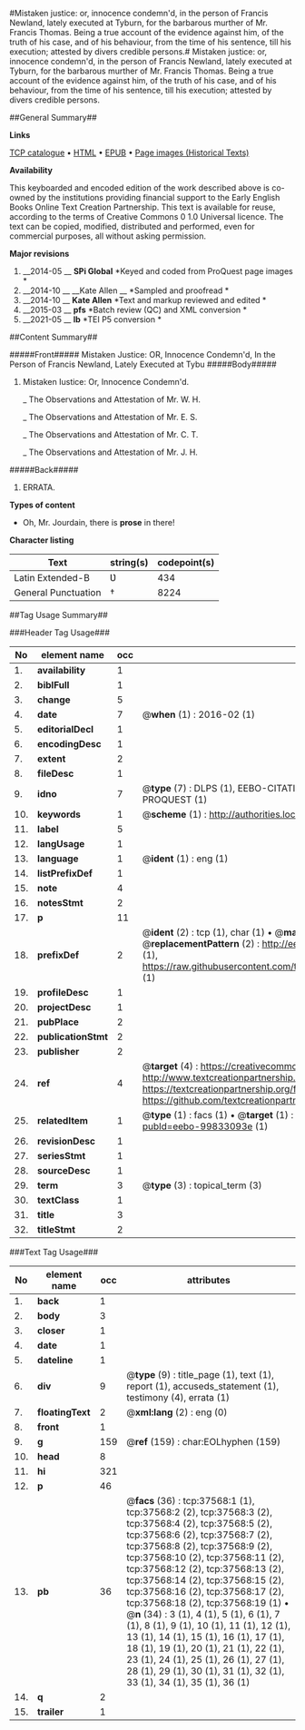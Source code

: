 #Mistaken justice: or, innocence condemn'd, in the person of Francis Newland, lately executed at Tyburn, for the barbarous murther of Mr. Francis Thomas. Being a true account of the evidence against him, of the truth of his case, and of his behaviour, from the time of his sentence, till his execution; attested by divers credible persons.#
Mistaken justice: or, innocence condemn'd, in the person of Francis Newland, lately executed at Tyburn, for the barbarous murther of Mr. Francis Thomas. Being a true account of the evidence against him, of the truth of his case, and of his behaviour, from the time of his sentence, till his execution; attested by divers credible persons.

##General Summary##

**Links**

[TCP catalogue](http://www.ota.ox.ac.uk/tcp/)  • 
[HTML](http://tei.it.ox.ac.uk/tcp/Texts-HTML/free/A51/A51010.html)  • 
[EPUB](http://tei.it.ox.ac.uk/tcp/Texts-EPUB/free/A51/A51010.epub) • 
[Page images (Historical Texts)](https://historicaltexts.jisc.ac.uk/eebo-99833093e)

**Availability**

This keyboarded and encoded edition of the work described above is co-owned by the
    institutions providing financial support to the Early English Books Online Text Creation
    Partnership. This text is available for reuse, according to the terms of  Creative Commons 0 1.0 Universal
    licence. The text can be copied, modified, distributed and performed, even for commercial
    purposes, all without asking permission.

**Major revisions**

1. __2014-05 __ __SPi Global__ *Keyed and coded from ProQuest page images *
1. __2014-10 __ __Kate Allen __ *Sampled and proofread *
1. __2014-10 __ __Kate Allen__ *Text and markup reviewed and edited *
1. __2015-03 __ __pfs__ *Batch review (QC) and XML conversion *
1. __2021-05 __ __lb__ *TEI P5 conversion *

##Content Summary##

#####Front#####
Mistaken Justice: OR, Innocence Condemn'd, In the Person of Francis Newland, Lately Executed at Tybu
#####Body#####

1. Mistaken Iustice: Or, Innocence Condemn'd.

    _ The Observations and Attestation of Mr. W. H.

    _ The Observations and Attestation of Mr. E. S.

    _ The Observations and Attestation of Mr. C. T.

    _ The Observations and Attestation of Mr. J. H.

#####Back#####

1. ERRATA.

**Types of content**

  * Oh, Mr. Jourdain, there is **prose** in there!

**Character listing**


|Text|string(s)|codepoint(s)|
|---|---|---|
|Latin Extended-B|Ʋ|434|
|General Punctuation|†|8224|

##Tag Usage Summary##

###Header Tag Usage###

|No|element name|occ|attributes|
|---|---|---|---|
|1.|__availability__|1||
|2.|__biblFull__|1||
|3.|__change__|5||
|4.|__date__|7| @__when__ (1) : 2016-02 (1)|
|5.|__editorialDecl__|1||
|6.|__encodingDesc__|1||
|7.|__extent__|2||
|8.|__fileDesc__|1||
|9.|__idno__|7| @__type__ (7) : DLPS (1), EEBO-CITATION (1), VID (1), EEBO-PROQUEST (1), STC (2), PROQUEST (1)|
|10.|__keywords__|1| @__scheme__ (1) : http://authorities.loc.gov/ (1)|
|11.|__label__|5||
|12.|__langUsage__|1||
|13.|__language__|1| @__ident__ (1) : eng (1)|
|14.|__listPrefixDef__|1||
|15.|__note__|4||
|16.|__notesStmt__|2||
|17.|__p__|11||
|18.|__prefixDef__|2| @__ident__ (2) : tcp (1), char (1)  •  @__matchPattern__ (2) : ([0-9\-]+):([0-9IVX]+) (1), (.+) (1)  •  @__replacementPattern__ (2) : http://eebo.chadwyck.com/downloadtiff?vid=$1&page=$2 (1), https://raw.githubusercontent.com/textcreationpartnership/Texts/master/tcpchars.xml#$1 (1)|
|19.|__profileDesc__|1||
|20.|__projectDesc__|1||
|21.|__pubPlace__|2||
|22.|__publicationStmt__|2||
|23.|__publisher__|2||
|24.|__ref__|4| @__target__ (4) : https://creativecommons.org/publicdomain/zero/1.0/ (1), http://www.textcreationpartnership.org/docs/. (1), https://textcreationpartnership.org/faq/#faq05 (1), https://github.com/textcreationpartnership (1)|
|25.|__relatedItem__|1| @__type__ (1) : facs (1)  •  @__target__ (1) : https://data.historicaltexts.jisc.ac.uk/view?pubId=eebo-99833093e (1)|
|26.|__revisionDesc__|1||
|27.|__seriesStmt__|1||
|28.|__sourceDesc__|1||
|29.|__term__|3| @__type__ (3) : topical_term (3)|
|30.|__textClass__|1||
|31.|__title__|3||
|32.|__titleStmt__|2||


###Text Tag Usage###

|No|element name|occ|attributes|
|---|---|---|---|
|1.|__back__|1||
|2.|__body__|3||
|3.|__closer__|1||
|4.|__date__|1||
|5.|__dateline__|1||
|6.|__div__|9| @__type__ (9) : title_page (1), text (1), report (1), accuseds_statement (1), testimony (4), errata (1)|
|7.|__floatingText__|2| @__xml:lang__ (2) : eng (0)|
|8.|__front__|1||
|9.|__g__|159| @__ref__ (159) : char:EOLhyphen (159)|
|10.|__head__|8||
|11.|__hi__|321||
|12.|__p__|46||
|13.|__pb__|36| @__facs__ (36) : tcp:37568:1 (1), tcp:37568:2 (2), tcp:37568:3 (2), tcp:37568:4 (2), tcp:37568:5 (2), tcp:37568:6 (2), tcp:37568:7 (2), tcp:37568:8 (2), tcp:37568:9 (2), tcp:37568:10 (2), tcp:37568:11 (2), tcp:37568:12 (2), tcp:37568:13 (2), tcp:37568:14 (2), tcp:37568:15 (2), tcp:37568:16 (2), tcp:37568:17 (2), tcp:37568:18 (2), tcp:37568:19 (1)  •  @__n__ (34) : 3 (1), 4 (1), 5 (1), 6 (1), 7 (1), 8 (1), 9 (1), 10 (1), 11 (1), 12 (1), 13 (1), 14 (1), 15 (1), 16 (1), 17 (1), 18 (1), 19 (1), 20 (1), 21 (1), 22 (1), 23 (1), 24 (1), 25 (1), 26 (1), 27 (1), 28 (1), 29 (1), 30 (1), 31 (1), 32 (1), 33 (1), 34 (1), 35 (1), 36 (1)|
|14.|__q__|2||
|15.|__trailer__|1||
